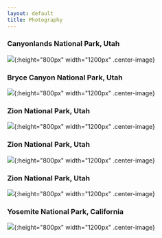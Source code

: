 ```yaml
---
layout: default
title: Photography
---
```


### Canyonlands National Park, Utah
![](https://lh3.googleusercontent.com/Cs6BQCIcTMr3R7zvDrzLZUGWtxCpQbwlB0enziCdhtGphwlDWdJAYWuAxb1EZRfuhs5nPD2uqhncDg48oRV6hDQE02kcBm8ZqVJgzaFwErJm0U0prPGCRRodbDP5j8rTpC6K_NMXX-k=w2400){:height="800px" width="1200px" .center-image}

### Bryce Canyon National Park, Utah
![](https://lh3.googleusercontent.com/4QnwhvLKaRXLom2tBo8zsWrJn6ztwvjSbxyGFUzIqU6dzpO_9duoPsQAwfOMUf999lObO0-wek2OOZzapB66BEDJaNfhq6mPczGIMY5Gyvg93vFD-YPB5_4dWd_pkp-nSJMP_IS1cXw=w2400){:height="800px" width="1200px" .center-image}

### Zion National Park, Utah
![](https://lh3.googleusercontent.com/fGHoASwV-AeTTpFbwbjTYHbwNE850_upQy_mS6w7JmnvjKyL9uhZnkBmwwGibon9zeELbXPyvvZVGduC5AD2dqsEwPaTZlcMAiaX3_2YNSXi2OPMWI069JkyTV04JcdO8RTzfbhmnvA=w2400){:height="800px" width="1200px" .center-image}

### Zion National Park, Utah
![](https://lh3.googleusercontent.com/PMsBm1OCelEkL_JPbLAEwWawlMXYn21SffOBYAhCoSDAtXLXBpWCyRCNx0c7VPk5veoPMXE6MDw5Td_-vMssIYLcbzHn01tfFUE6Goa3vIyuDFhp_R9OKGfsV3qUzHlk-wPcgavWLUI=w2400){:height="800px" width="1200px" .center-image}

### Zion National Park, Utah
![](https://lh3.googleusercontent.com/D8OXlsxNjsoINjBjTuo_9aoZCwlVc7648djsRFhLNWqWnQtLX3pTLlFnWBf854sGTtMgZeGygqiw41AIlVJeGnECwuKVT_PPwhv_mYtLm6QTTJcE_YRnJIyiyPaqD0pIqGYwHSRHyu4=w2400){:height="800px" width="1200px" .center-image}

### Yosemite National Park, California
![](https://lh3.googleusercontent.com/tqcYQOogCChBvpw5CpwNRBL88FGzkTLApgxzCIWhVC4O_RIdFK-D_6kzaNYFSa8y37PZgCpDV-wK5xo1nAFYW1T3e-ApnRWlrLwowVtfbG-xpuY-_UlxhWTZJ9NeOH14dlfBU422Sa4=w2400){:height="800px" width="1200px" .center-image}
